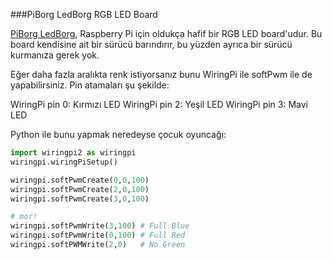 <!--
---
name: LEDBorg
class: board
type: hepsi
formfactor: diğer
manufacturer: PiBorg
description: Raspberry Pi RGB ledlerine sahip bir kart
url: https://www.piborg.org/ledborg-new/install
buy: https://www.piborg.org/ledborg
image: 'piborg-led-borg.png'
pincount: 26
eeprom: no
pin:
  '11':
    name: Red LED
    direction: output
    active: high
    description: PiBorg Red LED
  '13':
    name: Green LED
    direction: input
    active: high
    description: PiBorg Green LED
  '15':
    name: Blue LED
    direction: output
    active: high
    description: PiBorg Blue LED
-->
###PiBorg LedBorg RGB LED Board

[PiBorg LedBorg](http://www.piborg.org/ledborg/), Raspberry Pi için oldukça hafif bir RGB LED board'udur. Bu board kendisine ait bir sürücü barındırır, bu yüzden ayrıca bir sürücü kurmanıza gerek yok.

Eğer daha fazla aralıkta renk istiyorsanız bunu WiringPi ile softPwm ile de yapabilirsiniz. Pin atamaları şu şekilde:

WiringPi pin 0: Kırmızı LED
WiringPi pin 2: Yeşil LED
WiringPi pin 3: Mavi LED

Python ile bunu yapmak neredeyse çocuk oyuncağı:

```python
import wiringpi2 as wiringpi
wiringpi.wiringPiSetup()

wiringpi.softPwmCreate(0,0,100)
wiringpi.softPwmCreate(2,0,100)
wiringpi.softPwmCreate(3,0,100)

# mor!
wiringpi.softPwmWrite(3,100) # Full Blue
wiringpi.softPwmWrite(0,100) # Full Red
wiringpi.softPWMWrite(2,0)	 # No Green
```